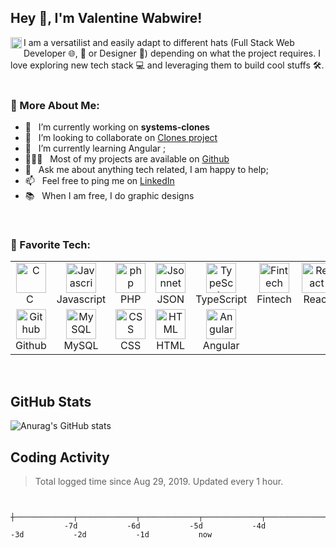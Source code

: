 ## Hey 👋, I'm Valentine Wabwire!

<a href='https://www.linkedin.com/in/valentine-wabwire/'>
<img align='left' alt="linkedin" src="https://user-images.githubusercontent.com/53892988/162955475-313fa860-ef61-445a-bd20-8ee791d27adc.svg" height='18px'/>
</a>

I am a versatilist and easily adapt to different hats (Full Stack Web Developer 🌐, 🤖 or Designer 🎨) depending on what the project requires. I love exploring new tech stack 💻 and leveraging them to build cool stuffs 🛠️.
<br/>
<br/>


  
### 🧐 More About Me:

- 🔭 &nbsp; I’m currently working on **systems-clones**
- 🤝 &nbsp; I’m looking to collaborate on [Clones project](https://github.com/users/valentinewabwire/projects/2)
- 🌱 &nbsp; I’m currently learning Angular ;
- 👨🏻‍💻 &nbsp; Most of my projects are available on [Github](https://github.com/valentinewabwire?tab=repositories)
- 💬 &nbsp; Ask me about anything tech related, I am happy to help;
- 📫 &nbsp; Feel free to ping me on [LinkedIn](https://www.linkedin.com/in/valentine-wabwire/)
- 📚 &nbsp; When I am free, I do graphic designs

<br>

### 🔨 Favorite Tech:

<table>
  <tr>
    <td align="center" width="96">
      <a href="#">
        <img src="https://user-images.githubusercontent.com/53892988/162958511-f29bc0fb-f7df-4e17-9bdc-40061eaeb1f0.png" width="48" height="48" alt="C" />
      </a>
      <br>C&nbsp;
    </td>
    <td align="center" width="96">
      <a href="#">
        <img src="https://user-images.githubusercontent.com/53892988/162958795-00c21098-eaf8-4c94-9846-0584111563da.svg" width="48" height="48" alt="Javascript" />
      </a>
      <br>Javascript
    </td>
    <td align="center" width="96">
      <a href="#">
        <img src="https://user-images.githubusercontent.com/53892988/162959122-efda3dc7-5b0a-4301-9b35-61d356659f63.png" width="48" height="48" alt="php" />
      </a>
      <br>PHP
    </td>
    <td align="center" width="96">
      <a href="#">
        <img src="https://jsonnet.org/img/isologo.svg" width="48" height="48" alt="Jsonnet" />
      </a>
      <br>JSON
    </td>
    <td align="center" width="96">
      <a href="#">
        <img src="https://user-images.githubusercontent.com/53892988/162959392-0a098cec-1220-49f0-ae30-07c73f4fb3df.svg" width="48" height="48" alt="TypeScript" />
      </a>
      <br>TypeScript
    </td>
    <td align="center" width="96">
      <a href="#">
        <img src="https://user-images.githubusercontent.com/53892988/162959850-b4ab0b9d-0884-4e4d-b1f0-6876f79910b8.png" width="48" height="48" alt="Fintech" />
      </a>
      <br>Fintech
    </td>
    <td align="center" width="96">
      <a href="#" >
        <img src="https://user-images.githubusercontent.com/53892988/162960036-8fa1a107-658e-4e5b-a3a8-409c350f43a1.svg" width="48" height="48" alt="React" />
      </a>
      <br>React
    </td>
    <td align="center" width="96">
      <a href="#">
        <img src="https://user-images.githubusercontent.com/53892988/162960164-8cb8a7dc-ac4e-4c30-88c1-271ee7774934.svg" width="48" height="48" alt="Bootstrap" />
      </a>
      <br>Bootstrap
    </td>
    <td align="center" width="96">
      <a href="#">
        <img src="https://user-images.githubusercontent.com/53892988/162960323-e7f7ecdb-4b00-4bc4-bf48-d6881d34e5dd.svg" width="48" height="48" alt="Sass" />
      </a>
      <br>Sass
    </td>
  </tr>
  <tr>
    <td align="center" width="96"> 
      <a href="#" >
        <img src="https://user-images.githubusercontent.com/53892988/162960560-3597bd16-ae7a-4c82-92cd-8d2b86b6998d.svg" width="48" height="48" alt="Github" />
      </a>
      <br>Github
    </td>
    <td align="center" width="96">
      <a href="#" >
        <img src="https://user-images.githubusercontent.com/53892988/162960772-68255bc4-20b6-4f6f-b0ea-9aaa81db00a2.svg" width="48" height="48" alt="MySQL" />
      </a>
      <br>MySQL
    </td>
    <td align="center"  width="96">
      <a href="#">
        <img src="https://user-images.githubusercontent.com/53892988/162961172-87c7680c-b286-4293-8ed3-584300fc2be6.png" width="48" height="48" alt="CSS" />
      </a>
      <br>CSS
    </td>
    <td align="center"  width="96">
      <a href="#">
        <img src="https://user-images.githubusercontent.com/53892988/162961362-aba2f1fc-b6e9-43f4-beaa-8cbf49157155.svg" width="48" height="48" alt="HTML" />
      </a>
      <br>HTML
    </td>
    <td align="center" width="96">
      <a href="#">
        <img src="https://user-images.githubusercontent.com/53892988/162961522-9ea7a88a-cbf7-4b9d-84be-a244f5233a82.svg" width="48" height="48" alt="Angular" />
      </a>
      <br>Angular
    </td>   
  </tr>
</table>
<br>

## GitHub Stats 
![Anurag's GitHub stats](https://github-readme-stats.vercel.app/api?username=valentinewabwire&show_icons=true&theme=radical)


<h2 align="left">Coding Activity</h2>

> Total logged time since Aug 29, 2019. Updated every 1 hour.

<!-- prettier-ignore-start -->
<!-- START_SECTION:ascii_graph -->

```

             ┼─────────────┬─────────────┬─────────────┬─────────────┬─────────────┬─────────────┬─────────────┤
            -7d           -6d           -5d           -4d           -3d           -2d           -1d           now
```
